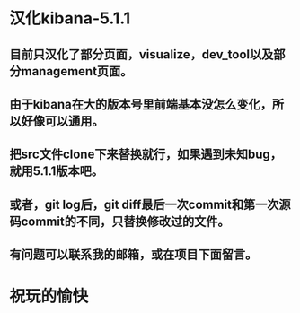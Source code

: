 #  汉化kibana-5.1.1
## 目前只汉化了部分页面，visualize，dev_tool以及部分management页面。
## 由于kibana在大的版本号里前端基本没怎么变化，所以好像可以通用。
## 把src文件clone下来替换就行，如果遇到未知bug，就用5.1.1版本吧。
## 或者，git log后，git diff最后一次commit和第一次源码commit的不同，只替换修改过的文件。
## 有问题可以联系我的邮箱，或在项目下面留言。
#  祝玩的愉快
